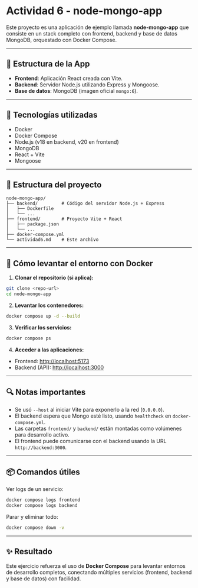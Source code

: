 # Actividad 6 - node-mongo-app

Este proyecto es una aplicación de ejemplo llamada **node-mongo-app** que consiste en un stack completo con frontend, backend y base de datos MongoDB, orquestado con Docker Compose.

---

## 🧱 Estructura de la App

- **Frontend**: Aplicación React creada con Vite.
- **Backend**: Servidor Node.js utilizando Express y Mongoose.
- **Base de datos**: MongoDB (imagen oficial `mongo:6`).

---

## 🚀 Tecnologías utilizadas

- Docker
- Docker Compose
- Node.js (v18 en backend, v20 en frontend)
- MongoDB
- React + Vite
- Mongoose

---

## 📁 Estructura del proyecto

```
node-mongo-app/
├── backend/         # Código del servidor Node.js + Express
│   ├── Dockerfile
│   └── ...
├── frontend/        # Proyecto Vite + React
│   ├── package.json
│   └── ...
├── docker-compose.yml
└── actividad6.md    # Este archivo
```

---

## 🐳 Cómo levantar el entorno con Docker

1. **Clonar el repositorio (si aplica):**

```bash
git clone <repo-url>
cd node-mongo-app
```

2. **Levantar los contenedores:**

```bash
docker compose up -d --build
```

3. **Verificar los servicios:**

```bash
docker compose ps
```

4. **Acceder a las aplicaciones:**

- Frontend: [http://localhost:5173](http://localhost:5173)
- Backend (API): [http://localhost:3000](http://localhost:3000)

---

## 🔍 Notas importantes

- Se usó `--host` al iniciar Vite para exponerlo a la red (`0.0.0.0`).
- El backend espera que Mongo esté listo, usando `healthcheck` en `docker-compose.yml`.
- Las carpetas `frontend/` y `backend/` están montadas como volúmenes para desarrollo activo.
- El frontend puede comunicarse con el backend usando la URL `http://backend:3000`.

---

## 📦 Comandos útiles

Ver logs de un servicio:

```bash
docker compose logs frontend
docker compose logs backend
```

Parar y eliminar todo:

```bash
docker compose down -v
```

---

## ✨ Resultado

Este ejercicio refuerza el uso de **Docker Compose** para levantar entornos de desarrollo completos, conectando múltiples servicios (frontend, backend y base de datos) con facilidad.